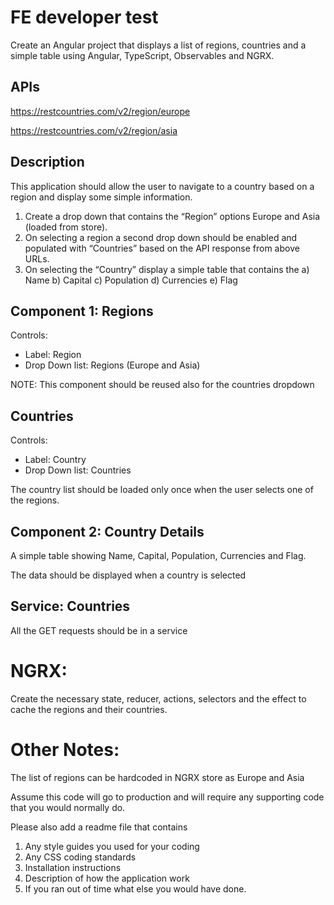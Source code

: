 # FE developer test

Create an Angular project that displays a list of regions, countries and a simple table using Angular,
TypeScript, Observables and NGRX.

## APIs

https://restcountries.com/v2/region/europe

https://restcountries.com/v2/region/asia

## Description

This application should allow the user to navigate to a country based on a region and display some
simple information.

1) Create a drop down that contains the “Region” options Europe and Asia (loaded from store).
2) On selecting a region a second drop down should be enabled and populated with “Countries”
based on the API response from above URLs.
3) On selecting the “Country” display a simple table that contains the
a) Name
b) Capital
c) Population
d) Currencies
e) Flag

## Component 1: Regions

Controls:

- Label: Region
- Drop Down list: Regions (Europe and Asia)

NOTE: This component should be reused also for the countries dropdown

## Countries

Controls:

- Label: Country
- Drop Down list: Countries

The country list should be loaded only once when the user selects one of the regions.

## Component 2: Country Details

A simple table showing Name, Capital, Population, Currencies and Flag.


The data should be displayed when a country is selected

## Service: Countries

All the GET requests should be in a service

# NGRX:

Create the necessary state, reducer, actions, selectors and the effect to cache the regions and their
countries.

# Other Notes:

The list of regions can be hardcoded in NGRX store as Europe and Asia

Assume this code will go to production and will require any supporting code that you would
normally do.

Please also add a readme file that contains

1) Any style guides you used for your coding
2) Any CSS coding standards
3) Installation instructions
4) Description of how the application work
5) If you ran out of time what else you would have done.


